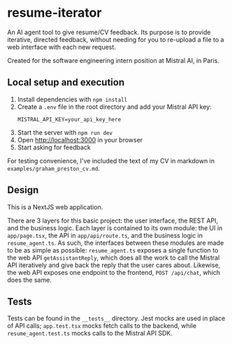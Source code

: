 # resume-iterator

An AI agent tool to give resume/CV feedback. Its purpose is to provide iterative, directed feedback, without needing for you to re-upload a file to a web interface with each new request.

Created for the software engineering intern position at Mistral AI, in Paris.

## Local setup and execution

1. Install dependencies with `npm install`
2. Create a `.env` file in the root directory and add your Mistral API key:
   ```
   MISTRAL_API_KEY=your_api_key_here
   ```
3. Start the server with `npm run dev`
4. Open [http://localhost:3000](http://localhost:3000) in your browser
5. Start asking for feedback

For testing convenience, I've included the text of my CV in markdown in `examples/graham_preston_cv.md`.

## Design

This is a NextJS web application.

There are 3 layers for this basic project: the user interface, the REST API, and the business logic. Each layer is contained to its own module: the UI in `app/page.tsx`, the API in `app/api/route.ts`, and the business logic in `resume_agent.ts`. As such, the interfaces between these modules are made to be as simple as possible: `resume_agent.ts` exposes a single function to the web API `getAssistantReply`, which does all the work to call the Mistral API iteratively and give back the reply that the user cares about. Likewise, the web API exposes one endpoint to the frontend, `POST /api/chat`, which does the same.

## Tests

Tests can be found in the `__tests__` directory. Jest mocks are used in place of API calls; `app.test.tsx` mocks fetch calls to the backend, while `resume_agent.test.ts` mocks calls to the Mistral API SDK.